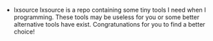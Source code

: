 * lxsource
  lxsource is a repo containing some tiny tools I need when I programming. These tools may be useless for you or some better alternative tools have exist. Congratunations for you
  to find a better choice!

